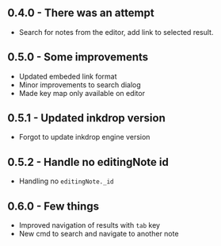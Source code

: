## 0.4.0 - There was an attempt
* Search for notes from the editor, add link to selected result.

## 0.5.0 - Some improvements
* Updated embeded link format
* Minor improvements to search dialog
* Made key map only available on editor

## 0.5.1 - Updated inkdrop version
* Forgot to update inkdrop engine version

## 0.5.2 - Handle no editingNote id
* Handling no `editingNote._id`

## 0.6.0 - Few things
* Improved navigation of results with `tab` key
* New cmd to search and navigate to another note